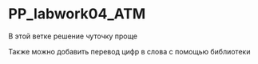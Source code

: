 # PP_labwork04_ATM

В этой ветке решение чуточку проще

Также можно добавить перевод цифр в слова с помощью библиотеки
